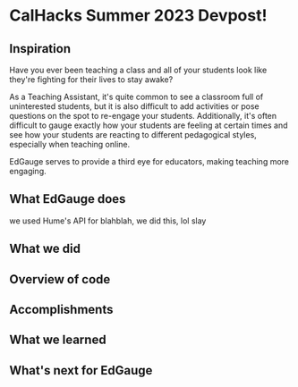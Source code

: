 # CalHacks Summer 2023 Devpost!

## Inspiration  
Have you ever been teaching a class and all of your students look like they're fighting for their lives to stay awake?

As a Teaching Assistant, it's quite common to see a classroom full of uninterested students, but it is also difficult to add activities or pose questions on the spot to re-engage your students. Additionally, it's often difficult to gauge exactly how your students are feeling at certain times and see how your students are reacting to different pedagogical styles, especially when teaching online.   

EdGauge serves to provide a third eye for educators, making teaching more engaging.  

## What EdGauge does  
we used Hume's API for blahblah, we did this, lol slay  

## What we did

## Overview of code  

## Accomplishments

## What we learned  

## What's next for EdGauge